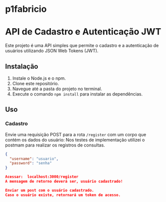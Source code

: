 # p1fabricio
# API de Cadastro e Autenticação JWT

Este projeto é uma API simples que permite o cadastro e a autenticação de usuários utilizando JSON Web Tokens (JWT).

## Instalação

1. Instale o Node.js e o npm.
2. Clone este repositório.
3. Navegue até a pasta do projeto no terminal.
4. Execute o comando `npm install` para instalar as dependências.

## Uso

### Cadastro

Envie uma requisição POST para a rota `/register` com um corpo que contém os dados do usuário:
Nos testes de implementação utilizei o postmam para realizar os registros de consultas.
```json
{
  "username": "usuario",
  "password": "senha"
}

Acessar:  localhost:3000/register
A mensagem de retorno deverá ser, usuário cadastrado!

Enviar um post com o usuário cadastrado.
Caso o usuário existe, retornará um token de acesso.
